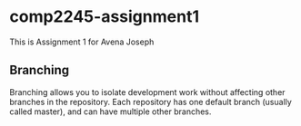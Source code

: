 # comp2245-assignment1

This is Assignment 1 for Avena Joseph

## Branching 
Branching allows you to isolate development work without 
affecting other branches in the repository. Each repository 
has one default branch (usually called master), and can have 
multiple other branches.